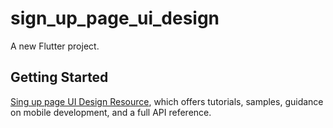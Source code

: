 # sign_up_page_ui_design

A new Flutter project.

## Getting Started


[Sing up page UI Design Resource](https://dribbble.com/shots/23030348-Sign-up-page-UI-design), which offers tutorials,
samples, guidance on mobile development, and a full API reference.
